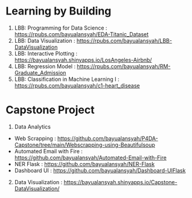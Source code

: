 # Learning by Building
1. LBB: Programming for Data Science : https://rpubs.com/bayualansyah/EDA-Titanic_Dataset
2. LBB: Data Visualization : https://rpubs.com/bayualansyah/LBB-DataVisualization
3. LBB: Interactive Plotting : https://bayualansyah.shinyapps.io/LosAngeles-Airbnb/
4. LBB: Regression Model : https://rpubs.com/bayualansyah/RM-Graduate_Admission
5. LBB: Classification in Machine Learning I : https://rpubs.com/bayualansyah/c1-heart_disease


# Capstone Project
1. Data Analytics
- Web Scrapping : https://github.com/bayualansyah/P4DA-Capstone/tree/main/Webscrapping-using-Beautifulsoup
- Automated Email with Fire : https://github.com/bayualansyah/Automated-Email-with-Fire
- NER Flask : https://github.com/bayualansyah/NER-Flask
- Dashboard UI : https://github.com/bayualansyah/Dashboard-UIFlask

2. Data Visualization : https://bayualansyah.shinyapps.io/Capstone-DataVisualization/
